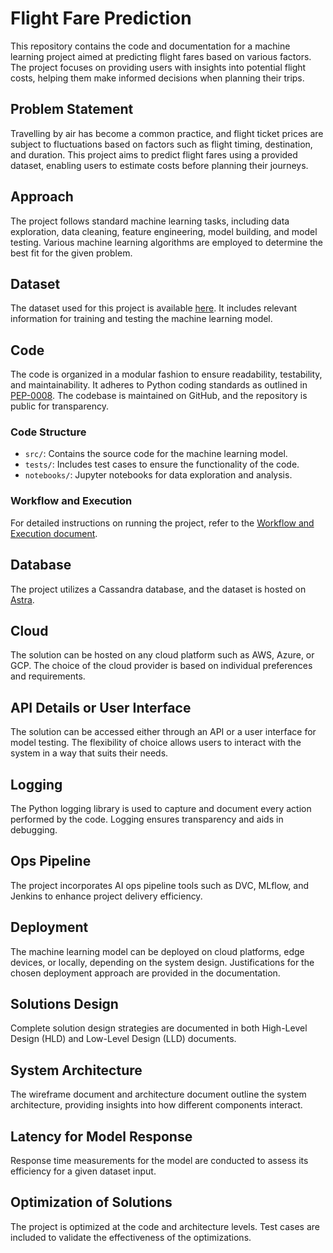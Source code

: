 # Flight Fare Prediction

This repository contains the code and documentation for a machine learning project aimed at predicting flight fares based on various factors. The project focuses on providing users with insights into potential flight costs, helping them make informed decisions when planning their trips.

## Problem Statement

Travelling by air has become a common practice, and flight ticket prices are subject to fluctuations based on factors such as flight timing, destination, and duration. This project aims to predict flight fares using a provided dataset, enabling users to estimate costs before planning their journeys.

## Approach

The project follows standard machine learning tasks, including data exploration, data cleaning, feature engineering, model building, and model testing. Various machine learning algorithms are employed to determine the best fit for the given problem.

## Dataset

The dataset used for this project is available [here](Dataset). It includes relevant information for training and testing the machine learning model.

## Code

The code is organized in a modular fashion to ensure readability, testability, and maintainability. It adheres to Python coding standards as outlined in [PEP-0008](https://www.python.org/dev/peps/pep-0008/). The codebase is maintained on GitHub, and the repository is public for transparency.

### Code Structure

- `src/`: Contains the source code for the machine learning model.
- `tests/`: Includes test cases to ensure the functionality of the code.
- `notebooks/`: Jupyter notebooks for data exploration and analysis.

### Workflow and Execution

For detailed instructions on running the project, refer to the [Workflow and Execution document](workflow_execution.md).

## Database

The project utilizes a Cassandra database, and the dataset is hosted on [Astra](https://astra.dev/ineuron).

## Cloud

The solution can be hosted on any cloud platform such as AWS, Azure, or GCP. The choice of the cloud provider is based on individual preferences and requirements.

## API Details or User Interface

The solution can be accessed either through an API or a user interface for model testing. The flexibility of choice allows users to interact with the system in a way that suits their needs.

## Logging

The Python logging library is used to capture and document every action performed by the code. Logging ensures transparency and aids in debugging.

## Ops Pipeline

The project incorporates AI ops pipeline tools such as DVC, MLflow, and Jenkins to enhance project delivery efficiency.

## Deployment

The machine learning model can be deployed on cloud platforms, edge devices, or locally, depending on the system design. Justifications for the chosen deployment approach are provided in the documentation.

## Solutions Design

Complete solution design strategies are documented in both High-Level Design (HLD) and Low-Level Design (LLD) documents.

## System Architecture

The wireframe document and architecture document outline the system architecture, providing insights into how different components interact.

## Latency for Model Response

Response time measurements for the model are conducted to assess its efficiency for a given dataset input.

## Optimization of Solutions

The project is optimized at the code and architecture levels. Test cases are included to validate the effectiveness of the optimizations.
